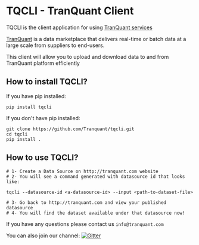 
# TQCLI - TranQuant Client

TQCLI is the client application for using [TranQuant services](http://tranquant.com)

[TranQuant](http://tranquant.com) is a data marketplace that delivers real-time or batch data at a large scale from suppliers to end-users.

This client will allow you to upload and download data to and from TranQuant platform efficiently


## How to install TQCLI?

If you have pip installed:

    pip install tqcli

If you don't have pip installed:

    git clone https://github.com/Tranquant/tqcli.git
    cd tqcli
    pip install .

## How to use TQCLI?

    # 1- Create a Data Source on http://tranquant.com website
    # 2- You will see a command generated with datasource id that looks like:
    
    tqcli --datasource-id <a-datasource-id> --input <path-to-dataset-file>
    
    # 3- Go back to http://tranquant.com and view your published datasource
    # 4- You will find the dataset available under that datasource now!


If you have any questions please contact us `info@tranquant.com`

You can also join our channel: [![Gitter](https://badges.gitter.im/tqcli/Lobby.svg)](https://gitter.im/tqcli/Lobby?utm_source=badge&utm_medium=badge&utm_campaign=pr-badge&utm_content=body_badge)

